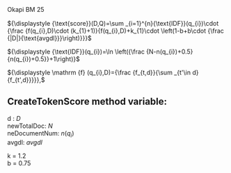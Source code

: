 Okapi BM 25　　

${\displaystyle {\text{score}}(D,Q)=\sum _{i=1}^{n}{\text{IDF}}(q_{i})\cdot {\frac {f(q_{i},D)\cdot (k_{1}+1)}{f(q_{i},D)+k_{1}\cdot \left(1-b+b\cdot {\frac {|D|}{\text{avgdl}}}\right)}}}$

${\displaystyle {\text{IDF}}(q_{i})=\ln \left({\frac {N-n(q_{i})+0.5}{n(q_{i})+0.5}}+1\right)}$

${\displaystyle \mathrm {f} (q_{i},D)={\frac {f_{t,d}}{\sum _{t'\in d}{f_{t',d}}}}},$

## CreateTokenScore method variable:

d : ${D}$  
newTotalDoc: ${N}$  
neDocumentNum: ${n(q_{i})}$  
avgdl: ${avgdl}$

k = 1.2  
b = 0.75  
